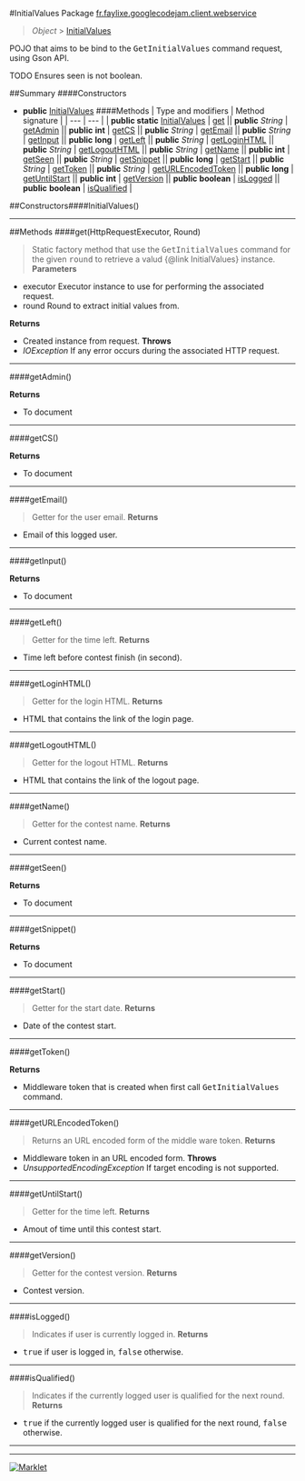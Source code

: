 #InitialValues
Package [fr.faylixe.googlecodejam.client.webservice](README.md)<br>

> *Object* > [InitialValues](InitialValues.md)

<p>POJO that aims to be bind to the <tt>GetInitialValues</tt>
 command request, using Gson API.</p>
 
 TODO Ensures seen is not boolean.

##Summary
####Constructors
* **public** [InitialValues](#initialvalues)
####Methods
| Type and modifiers | Method signature |
| --- | --- |
| **public static** [InitialValues](InitialValues.md) | [get](#gethttprequestexecutor-round) || **public** *String* | [getAdmin](#getadmin) || **public** **int** | [getCS](#getcs) || **public** *String* | [getEmail](#getemail) || **public** *String* | [getInput](#getinput) || **public** **long** | [getLeft](#getleft) || **public** *String* | [getLoginHTML](#getloginhtml) || **public** *String* | [getLogoutHTML](#getlogouthtml) || **public** *String* | [getName](#getname) || **public** **int** | [getSeen](#getseen) || **public** *String* | [getSnippet](#getsnippet) || **public** **long** | [getStart](#getstart) || **public** *String* | [getToken](#gettoken) || **public** *String* | [getURLEncodedToken](#geturlencodedtoken) || **public** **long** | [getUntilStart](#getuntilstart) || **public** **int** | [getVersion](#getversion) || **public** **boolean** | [isLogged](#islogged) || **public** **boolean** | [isQualified](#isqualified) |

##Constructors####InitialValues()
> 

---


##Methods
####get(HttpRequestExecutor, Round)
> Static factory method that use the <tt>GetInitialValues</tt> command
 for the given <tt>round</tt> to retrieve a valud {@link InitialValues} instance.
**Parameters**
* executor Executor instance to use for performing the associated request.
* round Round to extract initial values from.

**Returns**
* Created instance from request.
**Throws**
* *IOException* If any error occurs during the associated HTTP request.

---

####getAdmin()
> 
**Returns**
* To document

---

####getCS()
> 
**Returns**
* To document

---

####getEmail()
> Getter for the user email.
**Returns**
* Email of this logged user.

---

####getInput()
> 
**Returns**
* To document

---

####getLeft()
> Getter for the time left.
**Returns**
* Time left before contest finish (in second).

---

####getLoginHTML()
> Getter for the login HTML.
**Returns**
* HTML that contains the link of the login page.

---

####getLogoutHTML()
> Getter for the logout HTML.
**Returns**
* HTML that contains the link of the logout page.

---

####getName()
> Getter for the contest name.
**Returns**
* Current contest name.

---

####getSeen()
> 
**Returns**
* To document

---

####getSnippet()
> 
**Returns**
* To document

---

####getStart()
> Getter for the start date.
**Returns**
* Date of the contest start.

---

####getToken()
> 
**Returns**
* Middleware token that is created when first call <tt>GetInitialValues</tt> command.

---

####getURLEncodedToken()
> Returns an URL encoded form of the middle ware token.
**Returns**
* Middleware token in an URL encoded form.
**Throws**
* *UnsupportedEncodingException* If target encoding is not supported.

---

####getUntilStart()
> Getter for the time left.
**Returns**
* Amout of time until this contest start.

---

####getVersion()
> Getter for the contest version.
**Returns**
* Contest version.

---

####isLogged()
> Indicates if user is currently logged in.
**Returns**
* <tt>true</tt> if user is logged in, <tt>false</tt> otherwise.

---

####isQualified()
> Indicates if the currently logged user
 is qualified for the next round.
**Returns**
* <tt>true</tt> if the currently logged user is qualified for the next round, <tt>false</tt> otherwise.

---

---

[![Marklet](https://img.shields.io/badge/Generated%20by-Marklet-green.svg)](https://github.com/Faylixe/marklet)